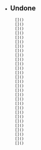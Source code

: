 * Undone
    ---
        []()
        []()
        []()
        []()
        []()
        []()
        []()
        []()
        []()
        []()
        []()
        []()
        []()
        []()
        []()
        []()
        []()
        []()
        []()
        []()
        []()
        []()
        []()
        []()
        []()
        []()
        []()
        []()
        []()
    


